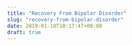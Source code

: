```yaml
---
title: "Recovery From Bipolar Disorder"
slug: "recovery-from-bipolar-disorder"
date: 2019-01-18T10:17:47+09:00
draft: true
---
```


